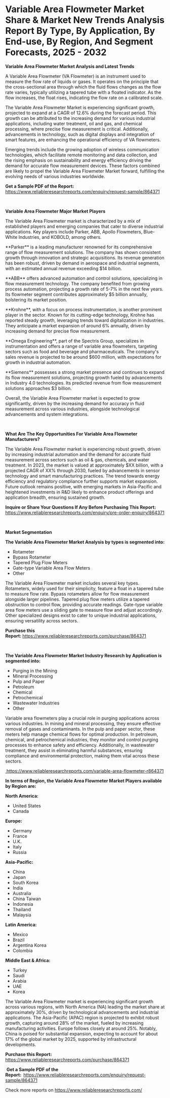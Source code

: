 <p><h1>Variable Area Flowmeter Market Share & Market New Trends Analysis Report By Type, By Application, By End-use, By Region, And Segment Forecasts, 2025 - 2032</h1></p><p><strong>Variable Area Flowmeter Market Analysis and Latest Trends</strong></p>
<p><p>A Variable Area Flowmeter (VA Flowmeter) is an instrument used to measure the flow rate of liquids or gases. It operates on the principle that the cross-sectional area through which the fluid flows changes as the flow rate varies, typically utilizing a tapered tube with a floated indicator. As the flow increases, the float rises, indicating the flow rate on a calibrated scale.</p><p>The Variable Area Flowmeter Market is experiencing significant growth, projected to expand at a CAGR of 12.6% during the forecast period. This growth can be attributed to the increasing demand for various industrial applications, including water treatment, oil and gas, and chemical processing, where precise flow measurement is critical. Additionally, advancements in technology, such as digital displays and integration of smart features, are enhancing the operational efficiency of VA flowmeters. </p><p>Emerging trends include the growing adoption of wireless communication technologies, which facilitate remote monitoring and data collection, and the rising emphasis on sustainability and energy efficiency driving the demand for accurate flow measurement devices. These factors combined are likely to propel the Variable Area Flowmeter Market forward, fulfilling the evolving needs of various industries worldwide.</p></p>
<p><strong>Get a Sample PDF of the Report:&nbsp;</strong> <a href="https://www.reliableresearchreports.com/enquiry/request-sample/864371?utm_campaign=2187&utm_medium=2&utm_source=Github&utm_content=ia&utm_term=20022025&utm_id=variable-area-flowmeter">https://www.reliableresearchreports.com/enquiry/request-sample/864371</a></p>
<p>&nbsp;</p>
<p><strong>Variable Area Flowmeter Major Market Players</strong></p>
<p><p>The Variable Area Flowmeter market is characterized by a mix of established players and emerging companies that cater to diverse industrial applications. Key players include Parker, ABB, Apollo Flowmeters, Blue-White Industries, and KOBOLD, among others.</p><p>**Parker** is a leading manufacturer renowned for its comprehensive range of flow measurement solutions. The company has shown consistent growth through innovation and strategic acquisitions. Its revenue generation has been robust, driven by demand in aerospace and industrial segments, with an estimated annual revenue exceeding $14 billion.</p><p>**ABB** offers advanced automation and control solutions, specializing in flow measurement technology. The company benefited from growing process automation, projecting a growth rate of 5-7% in the next few years. Its flowmeter segment contributes approximately $5 billion annually, bolstering its market position.</p><p>**Krohne**, with a focus on process instrumentation, is another prominent player in the sector. Known for its cutting-edge technology, Krohne has reported steady growth, leveraging trends toward digitalization in industries. They anticipate a market expansion of around 6% annually, driven by increasing demand for precise flow measurement.</p><p>**Omega Engineering**, part of the Spectris Group, specializes in instrumentation and offers a range of variable area flowmeters, targeting sectors such as food and beverage and pharmaceuticals. The company's sales revenue is projected to be around $600 million, with expectations for growth in industrial automation.</p><p>**Siemens** possesses a strong market presence and continues to expand its flow measurement solutions, projecting growth fueled by advancements in Industry 4.0 technologies. Its predicted revenue from flow measurement solutions approaches $3 billion.</p><p>Overall, the Variable Area Flowmeter market is expected to grow significantly, driven by the increasing demand for accuracy in fluid measurement across various industries, alongside technological advancements and system integrations.</p></p>
<p>&nbsp;</p>
<p><strong>What Are The Key Opportunities For Variable Area Flowmeter Manufacturers?</strong></p>
<p><p>The Variable Area Flowmeter market is experiencing robust growth, driven by increasing industrial automation and the demand for accurate fluid measurement across sectors such as oil & gas, chemicals, and water treatment. In 2023, the market is valued at approximately $XX billion, with a projected CAGR of XX% through 2030, fueled by advancements in sensor technology and smart manufacturing practices. The trend towards energy efficiency and regulatory compliance further supports market expansion. Future outlook remains positive, with emerging markets in Asia-Pacific and heightened investments in R&D likely to enhance product offerings and application breadth, ensuring sustained growth.</p></p>
<p><strong>Inquire or Share Your Questions If Any Before Purchasing This Report:</strong> <a href="https://www.reliableresearchreports.com/enquiry/pre-order-enquiry/864371?utm_campaign=2187&utm_medium=2&utm_source=Github&utm_content=ia&utm_term=20022025&utm_id=variable-area-flowmeter">https://www.reliableresearchreports.com/enquiry/pre-order-enquiry/864371</a></p>
<p>&nbsp;</p>
<p><strong>Market Segmentation</strong></p>
<p><strong>The Variable Area Flowmeter Market Analysis by types is segmented into:</strong></p>
<p><ul><li>Rotameter</li><li>Bypass Rotameter</li><li>Tapered Plug Flow Meters</li><li>Gate-type Variable Area Flow Meters</li><li>Other</li></ul></p>
<p><p>The Variable Area Flowmeter market includes several key types. Rotameters, widely used for their simplicity, feature a float in a tapered tube to measure flow rate. Bypass rotameters allow for flow measurement alongside larger pipelines. Tapered plug flow meters utilize a tapered obstruction to control flow, providing accurate readings. Gate-type variable area flow meters use a sliding gate to measure flow and adjust accordingly. Other specialized designs exist to cater to unique industrial applications, ensuring versatility across sectors.</p></p>
<p><strong>Purchase this Report:&nbsp;</strong><a href="https://www.reliableresearchreports.com/purchase/864371?utm_campaign=2187&utm_medium=2&utm_source=Github&utm_content=ia&utm_term=20022025&utm_id=variable-area-flowmeter">https://www.reliableresearchreports.com/purchase/864371</a></p>
<p>&nbsp;</p>
<p><strong>The Variable Area Flowmeter Market Industry Research by Application is segmented into:</strong></p>
<p><ul><li>Purging in the Mining</li><li>Mineral Processing</li><li>Pulp and Paper</li><li>Petroleum</li><li>Chemical</li><li>Petrochemical</li><li>Wastewater Industries</li><li>Other</li></ul></p>
<p><p>Variable area flowmeters play a crucial role in purging applications across various industries. In mining and mineral processing, they ensure effective removal of gases and contaminants. In the pulp and paper sector, these meters help manage chemical flows for optimal production. In petroleum, chemical, and petrochemical industries, they monitor and control purging processes to enhance safety and efficiency. Additionally, in wastewater treatment, they assist in eliminating harmful substances, ensuring compliance and environmental protection, making them vital across these sectors.</p></p>
<p><a href="https://www.reliableresearchreports.com/variable-area-flowmeter-r864371?utm_campaign=2187&utm_medium=2&utm_source=Github&utm_content=ia&utm_term=20022025&utm_id=variable-area-flowmeter">&nbsp;https://www.reliableresearchreports.com/variable-area-flowmeter-r864371</a></p>
<p><strong>In terms of Region, the Variable Area Flowmeter Market Players available by Region are:</strong></p>
<p>
    <p> <strong> North America: </strong>
        <ul>
            <li>United States</li>
            <li>Canada</li>
        </ul>
        </p> 
    <p> <strong> Europe: </strong>
        <ul>
            <li>Germany</li>
            <li>France</li>
            <li>U.K.</li>
            <li>Italy</li>
            <li>Russia</li>
        </ul>
        </p> 
    <p> <strong> Asia-Pacific: </strong>
        <ul>
            <li>China</li>
            <li>Japan</li>
            <li>South Korea</li>
            <li>India</li>
            <li>Australia</li>
            <li>China Taiwan</li>
            <li>Indonesia</li>
            <li>Thailand</li>
            <li>Malaysia</li>
        </ul>
        </p> 
    <p> <strong> Latin America: </strong>
        <ul>
            <li>Mexico</li>
            <li>Brazil</li>
            <li>Argentina Korea</li>
            <li>Colombia</li>
        </ul>
        </p> 
    <p> <strong> Middle East & Africa: </strong>
        <ul>
            <li>Turkey</li>
            <li>Saudi</li>
            <li>Arabia</li>
            <li>UAE</li>
            <li>Korea</li>
        </ul>
    </p>
    </p>
<p><p>The Variable Area Flowmeter market is experiencing significant growth across various regions, with North America (NA) leading the market share at approximately 30%, driven by technological advancements and industrial applications. The Asia-Pacific (APAC) region is projected to exhibit robust growth, capturing around 28% of the market, fueled by increasing manufacturing activities. Europe follows closely at around 25%. Notably, China is poised for substantial expansion, expecting to account for about 17% of the global market by 2025, supported by infrastructural developments.</p></p>
<p><strong>Purchase this Report: </strong><a href="https://www.reliableresearchreports.com/purchase/864371?utm_campaign=2187&utm_medium=2&utm_source=Github&utm_content=ia&utm_term=20022025&utm_id=variable-area-flowmeter">https://www.reliableresearchreports.com/purchase/864371</a></p>
<p>&nbsp;<strong>Get a Sample PDF of the Report:&nbsp;&nbsp;</strong><a href="https://www.reliableresearchreports.com/enquiry/request-sample/864371?utm_campaign=2187&utm_medium=2&utm_source=Github&utm_content=ia&utm_term=20022025&utm_id=variable-area-flowmeter">https://www.reliableresearchreports.com/enquiry/request-sample/864371</a></p>
<p><strong></strong></p>
<p>Check more reports on <a href="https://www.reliableresearchreports.com/?utm_campaign=2187&utm_medium=2&utm_source=Github&utm_content=ia&utm_term=20022025&utm_id=variable-area-flowmeter">https://www.reliableresearchreports.com/</a></p>